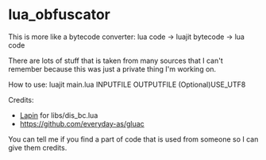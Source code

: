 # lua_obfuscator
This is more like a bytecode converter: lua code -> luajit bytecode -> lua code

There are lots of stuff that is taken from many sources that I can't remember because this was just a private thing I'm working on.

How to use:
luajit main.lua INPUTFILE OUTPUTFILE (Optional)USE_UTF8

Credits:

* [Lapin](https://github.com/ExtReMLapin) for libs/dis_bc.lua
* https://github.com/everyday-as/gluac

You can tell me if you find a part of code that is used from someone so I can give them credits.
